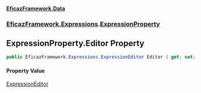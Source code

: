 #### [EficazFramework.Data](EficazFrameworkData.md 'EficazFramework Data')
### [EficazFramework.Expressions](EficazFrameworkData.md#EficazFramework.Expressions 'EficazFramework.Expressions').[ExpressionProperty](EficazFramework.Expressions/ExpressionProperty.md 'EficazFramework.Expressions.ExpressionProperty')

## ExpressionProperty.Editor Property

```csharp
public EficazFramework.Expressions.ExpressionEditor Editor { get; set; }
```

#### Property Value
[ExpressionEditor](EficazFramework.Expressions/ExpressionEditor.md 'EficazFramework.Expressions.ExpressionEditor')